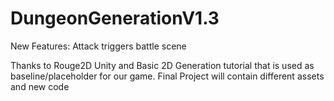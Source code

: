 # DungeonGenerationV1.3
New Features: Attack triggers battle scene

Thanks to Rouge2D Unity and Basic 2D Generation tutorial that is used as baseline/placeholder for our game. Final Project will contain different assets and new code
